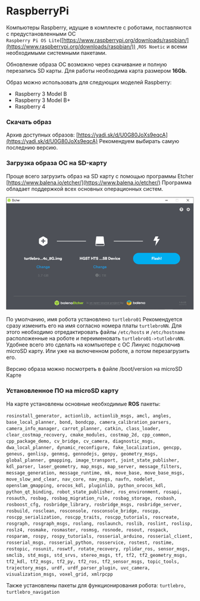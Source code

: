 # RaspberryPi

Компьютеры Raspberry, идущие в комплекте с роботами, поставляются с предустановленными ОС\
`Raspberry Pi OS Lite`([https://www.raspberrypi.org/downloads/raspbian/](https://www.raspberrypi.org/downloads/raspbian/)) ,`ROS Noetic` и всеми необходимыми системными пакетами.

Обновление образа ОС возможно через скачивание и полную перезапись SD карты. Для работы необходима карта размером **16Gb.**

Образ можно использовать для следующих моделей Raspberry:

* Raspberry 3 Model B
* Raspberry 3 Model B+
* Raspberry 4

### Скачать образ

Архив доступных образов: [https://yadi.sk/d/U0G80JoXs9eqcA](https://yadi.sk/d/U0G80JoXs9eqcA) Рекомендуем выбирать самую последнию версию.

### Загрузка образа ОС на SD-карту

Проще всего загрузить образ на SD карту с помощью программы Etcher [https://www.balena.io/etcher/](https://www.balena.io/etcher/) Программа обладает поддержкой всех основных операционных систем.

![](../.gitbook/assets/Etcher.png)

По умолчанию, имя робота установлено `turtlebro01` Рекомендуется сразу изменить его на имя согласно номера платы `turtlebroNN`. Для этого необходимо отредактировать файлы `/etc/hosts` и `/etc/hostname` расположенные на роботе и переименовать `turtlebro01->tutlebroNN`. Удобнее всего это сделать на компьютере с ОС Линукс подключив microSD карту. Или уже на включенном роботе, а потом перезагрузить его.

Версию образа можно посмотреть в файле /boot/version на microSD Карте

### Установленное ПО на microSD карту

На карте установлены основные необходимые **ROS** пакеты:

`rosinstall_generator, actionlib, actionlib_msgs, amcl, angles, base_local_planner, bond, bondcpp, camera_calibration_parsers, camera_info_manager, carrot_planner, catkin, class_loader, clear_costmap_recovery, cmake_modules, costmap_2d, cpp_common, cpp_package_demo, cv_bridge, cv_camera, diagnostic_msgs, dwa_local_planner, dynamic_reconfigure, fake_localization, gencpp, geneus, genlisp, genmsg, gennodejs, genpy, geometry_msgs, global_planner, gmapping, image_transport, joint_state_publisher, kdl_parser, laser_geometry, map_msgs, map_server, message_filters, message_generation, message_runtime, mk, move_base, move_base_msgs, move_slow_and_clear, nav_core, nav_msgs, navfn, nodelet, openslam_gmapping, orocos_kdl, pluginlib, python_orocos_kdl, python_qt_binding, robot_state_publisher, ros_environment, rosapi, rosauth, rosbag, rosbag_migration_rule, rosbag_storage, rosbash, rosboost_cfg, rosbridge_library, rosbridge_msgs, rosbridge_server, rosbuild, rosclean, rosconsole, rosconsole_bridge, roscpp, roscpp_serialization, roscpp_traits, roscpp_tutorials, roscreate, rosgraph, rosgraph_msgs, roslang, roslaunch, roslib, roslint, roslisp, roslz4, rosmake, rosmaster, rosmsg, rosnode, rosout, rospack, rosparam, rospy, rospy_tutorials, rosserial_arduino, rosserial_client, rosserial_msgs, rosserial_python, rosservice, rostest, rostime, rostopic, rosunit, roswtf, rotate_recovery, rplidar_ros, sensor_msgs, smclib, std_msgs, std_srvs, stereo_msgs, tf, tf2, tf2_geometry_msgs, tf2_kdl, tf2_msgs, tf2_py, tf2_ros, tf2_sensor_msgs, topic_tools, trajectory_msgs, urdf, urdf_parser_plugin, uvc_camera, visualization_msgs, voxel_grid, xmlrpcpp`

Также установлены пакеты для функционирования робота: `turtlebro, turtlebro_navigation`
